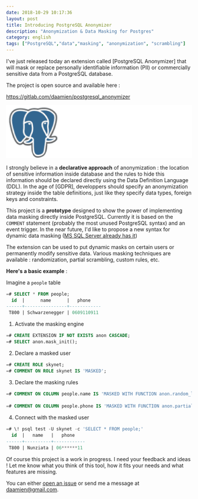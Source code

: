 ```yaml
---
date: 2018-10-29 10:17:36
layout: post
title: Introducing PostgreSQL Anonymizer
description: "Anonymization & Data Masking for Postgres"
category: english
tags: ["PostgreSQL","data","masking", "anonymization", "scrambling"]
---
```


I've just released today an extension called [PostgreSQL Anonymizer] that will
mask or replace personally identifiable information (PII) or commercially
sensitive data from a PostgreSQL database.

The project is open source and available here :

<https://gitlab.com/daamien/postgresql_anonymizer>

<!--MORE-->

![PostgreSQL Anonymizer](https://github.com/daamien/blog/blob/gh-pages/assets/img/postgresql_anonymizer.banner.gif)

I strongly believe in  a **declarative approach** of anonymization : the location
of sensitive information inside database and the rules to hide this information
should be declared directly using the Data Definition Language (DDL).
In the age of [GDPR], developpers should specify an anonymization strategy
inside the table definitions, just like they specify data types, foreign
keys and constraints.

This project is a **prototype** designed to show the power of implementing
data masking directly inside PostgreSQL. Currently it is based on the `COMMENT`
statement (probably the most unused PostgreSQL syntax) and an event trigger.
In the near future, I'd like to propose a new syntax for dynamic data masking
([MS SQL Server already has it])

[MS SQL Server already has it]: https://docs.microsoft.com/sql/relational-databases/security/dynamic-data-masking?view=sql-server-2017

The extension can be used to put dynamic masks on certain users or permanently
modify sensitive data. Various masking techniques are available : randomization,
partial scrambling, custom rules, etc.

__Here's a basic example__ :

Imagine a `people` table

```sql
=# SELECT * FROM people;
  id  |      name      |   phone
------+----------------+------------
 T800 | Schwarzenegger | 0609110911
```

1. Activate the masking engine

```sql
=# CREATE EXTENSION IF NOT EXISTS anon CASCADE;
=# SELECT anon.mask_init();
```

2. Declare a masked user

```sql
=# CREATE ROLE skynet;
=# COMMENT ON ROLE skynet IS 'MASKED';
```

3. Declare the masking rules

```sql
=# COMMENT ON COLUMN people.name IS 'MASKED WITH FUNCTION anon.random_last_name()';

=# COMMENT ON COLUMN people.phone IS 'MASKED WITH FUNCTION anon.partial(phone,2,$$******$$,2)';
```

4. Connect with the masked user

```sql
=# \! psql test -U skynet -c 'SELECT * FROM people;'
  id  |   name   |   phone
------+----------+------------
 T800 | Nunziata | 06******11
```


Of course this project is a work in progress. I need your feedback and
ideas ! Let me know what you think of this tool, how it fits your needs and
what features are missing.

You can either [open an issue] or send me a message at <daamien@gmail.com>.

[open an issue]: https://gitlab.com/daamien/postgresql_anonymizer/issues
